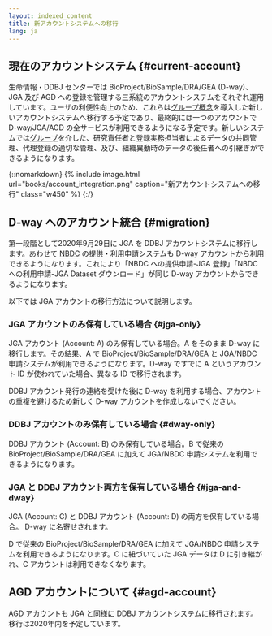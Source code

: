 ```yaml
---
layout: indexed_content
title: 新アカウントシステムへの移行
lang: ja
---
```


## 現在のアカウントシステム  {#current-account}

生命情報・DDBJ センターでは BioProject/BioSample/DRA/GEA (D-way)、JGA 及び AGD への登録を管理する三系統のアカウントシステムをそれぞれ運用しています。ユーザの利便性向上のため、これらは[グループ概念](group.html)を導入した新しいアカウントシステムへ移行する予定であり、最終的には一つのアカウントで D-way/JGA/AGD の全サービスが利用できるようになる予定です。新しいシステムでは[グループ](group.html)を介した、研究責任者と登録実務担当者によるデータの共同管理、代理登録の適切な管理、及び、組織異動時のデータの後任者への引継ぎができるようになります。

{::nomarkdown}
{% include image.html url="books/account_integration.png" caption="新アカウントシステムへの移行" class="w450" %}
{:/}

## D-way へのアカウント統合 {#migration}

第一段階として2020年9月29日に JGA を DDBJ アカウントシステムに移行します。あわせて <a href="https://humandbs.biosciencedbc.jp/">NBDC</a> の提供・利用申請システムも D-way アカウントから利用できるようになります。これにより「NBDC への提供申請-JGA 登録」「NBDC への利用申請-JGA Dataset ダウンロード」が同じ D-way アカウントからできるようになります。

以下では JGA アカウントの移行方法について説明します。

### JGA アカウントのみ保有している場合  {#jga-only}

JGA アカウント (Account: A) のみ保有している場合。A をそのまま D-way に移行します。その結果、A で BioProject/BioSample/DRA/GEA と JGA/NBDC 申請システムが利用できるようになります。D-way ですでに A というアカウント ID が使われていた場合、異なる ID で移行されます。

<span class="red">DDBJ アカウント発行の連絡を受けた後に D-way を利用する場合、アカウントの重複を避けるため新しく D-way アカウントを作成しないでください。</span>

### DDBJ アカウントのみ保有している場合  {#dway-only}

DDBJ アカウント (Account: B) のみ保有している場合。B で従来の BioProject/BioSample/DRA/GEA に加えて JGA/NBDC 申請システムを利用できるようになります。

### JGA と DDBJ アカウント両方を保有している場合  {#jga-and-dway}

JGA (Account: C) と DDBJ アカウント (Account: D) の両方を保有している場合。
<span class="red">D-way に名寄せされます。</span> 

D で従来の BioProject/BioSample/DRA/GEA に加えて JGA/NBDC 申請システムを利用できるようになります。C に紐づいていた JGA データは D に引き継がれ、C アカウントは利用できなくなります。

## AGD アカウントについて  {#agd-account}

AGD アカウントも JGA と同様に DDBJ アカウントシステムに移行されます。移行は2020年内を予定しています。